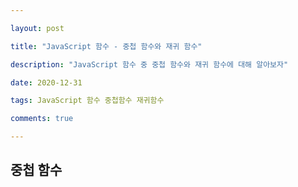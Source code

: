 ```yaml
---

layout: post

title: "JavaScript 함수 - 중첩 함수와 재귀 함수"

description: "JavaScript 함수 중 중첩 함수와 재귀 함수에 대해 알아보자"

date: 2020-12-31

tags: JavaScript 함수 중첩함수 재귀함수

comments: true

---
```


## **중첩 함수**